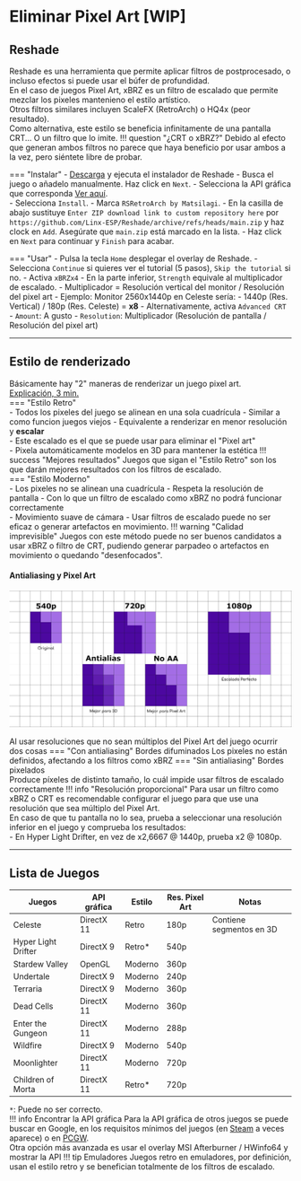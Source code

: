 
# Eliminar Pixel Art [WIP]
## Reshade
Reshade es una herramienta que permite aplicar filtros de postprocesado, o incluso efectos si puede usar el búfer de profundidad.  
En el caso de juegos Pixel Art, xBRZ es un filtro de escalado que permite mezclar los pixeles mantenieno el estilo artístico.  
Otros filtros similares incluyen ScaleFX (RetroArch) o HQ4x (peor resultado).  
Como alternativa, este estilo se beneficia infinitamente de una pantalla CRT... O un filtro que lo imite.
!!! question "¿CRT o xBRZ?"
    Debido al efecto que generan ambos filtros no parece que haya beneficio por usar ambos a la vez, pero siéntete libre de probar.

=== "Instalar"
    - [Descarga](https://reshade.me/) y ejecuta el instalador de Reshade
    - Busca el juego o añadelo manualmente. Haz click en `Next`.
    - Selecciona la API gráfica que corresponda [Ver aquí](#lista-de-juegos).  
    - Selecciona `Install`.
    - Marca `RSRetroArch by Matsilagi`.
    - En la casilla de abajo sustituye `Enter ZIP download link to custom repository here` por `https://github.com/Linx-ESP/Reshade/archive/refs/heads/main.zip` y haz clock en `Add`. Asegúrate que `main.zip` está marcado en la lista.
    - Haz click en `Next` para continuar y `Finish` para acabar.  

=== "Usar"
    - Pulsa la tecla `Home` desplegar el overlay de Reshade.
    - Selecciona `Continue` si quieres ver el tutorial (5 pasos), `Skip the tutorial` si no.
    - Activa `xBRZx4`
    - En la parte inferior, `Strength` equivale al multiplicador de escalado.
        - Multiplicador = Resolución vertical del monitor / Resolución del pixel art
        - Ejemplo: Monitor 2560x1440p en Celeste sería:
            - 1440p (Res. Vertical) / 180p (Res. Celeste) = **x8**
    - Alternativamente, activa `Advanced CRT`
        - `Amount`: A gusto
        - `Resolution`: Multiplicador (Resolución de pantalla / Resolución del pixel art)


---

## Estilo de renderizado 
Básicamente hay "2" maneras de renderizar un juego pixel art.  
[Explicación, 3 min.](https://www.youtube.com/watch?v=jguyR4yJb1M)  
=== "Estilo Retro"  
    - Todos los pixeles del juego se alinean en una sola cuadrícula
    - Similar a como funcion juegos viejos 
    - Equivalente a renderizar en menor resolución y **escalar**  
        - Este escalado es el que se puede usar para eliminar el "Pixel art"  
    - Pixela automáticamente modelos en 3D para mantener la estética
    !!! success "Mejores resultados"
        Juegos que sigan el "Estilo Retro" son los que darán mejores resultados con los filtros de escalado.   
=== "Estilo Moderno"  
    - Los pixeles no se alinean una cuadrícula 
    - Respeta la resolución de pantalla
        - Con lo que un filtro de escalado como xBRZ no podrá funcionar correctamente  
    - Movimiento suave de cámara
    - Usar filtros de escalado puede no ser eficaz o generar artefactos en movimiento.
    !!! warning "Calidad imprevisible"
        Juegos con este método puede no ser buenos candidatos a usar xBRZ o filtro de CRT, pudiendo generar parpadeo o artefactos en movimiento o quedando "desenfocados".

#### Antialiasing y Pixel Art  

![](/assets/AA_y_escalado.webp)

Al usar resoluciones que no sean múltiplos del Pixel Art del juego ocurrir dos cosas
=== "Con antialiasing"
    Bordes difuminados
    Los pixeles no están definidos, afectando a los filtros como xBRZ
=== "Sin antialiasing"
    Bordes pixelados  
    Produce píxeles de distinto tamaño, lo cuál impide usar filtros de escalado correctamente
!!! info "Resolución proporcional"
    Para usar un filtro como xBRZ o CRT es recomendable configurar el juego para que use una resolución que sea múltiplo del Pixel Art.  
    En caso de que tu pantalla no lo sea, prueba a seleccionar una resolución inferior en el juego y comprueba los resultados:  
        - En Hyper Light Drifter, en vez de x2,6667 @ 1440p, prueba x2 @ 1080p.



---

## Lista de Juegos


| Juegos                | API gráfica   | Estilo    | Res. Pixel Art   | Notas |
| ---                   | ---           | ---       | ---               | ---   |
| Celeste               | DirectX 11    | Retro     | 180p      | Contiene segmentos en 3D  |
| Hyper Light Drifter   | DirectX 9     | Retro*    | 540p      |
| Stardew Valley        | OpenGL        | Moderno   | 360p      |
| Undertale             | DirectX 9     | Moderno   | 240p      |
| Terraria              | DirectX 9     | Moderno   | 360p      |
| Dead Cells            | DirectX 11    | Moderno   | 360p      |
| Enter the Gungeon     | DirectX 11    | Moderno   | 288p      |
| Wildfire              | DirectX 9     | Moderno   | 540p      |
| Moonlighter           | DirectX 11    | Moderno   | 720p      |
| Children of Morta     | DirectX 11    | Retro*    | 720p      |

`*`: Puede no ser correcto.  
!!! info Encontrar la API gráfica
    Para la API gráfica de otros juegos se puede buscar en Google, en los requisitos mínimos del juegos (en [Steam](https://store.steampowered.com) a veces aparece) o en [PCGW](https://www.pcgamingwiki.com).  
    Otra opción más avanzada es usar el overlay MSI Afterburner / HWinfo64 y mostrar la API
!!! tip Emuladores
    Juegos retro en emuladores, por definición, usan el estilo retro y se benefician totalmente de los filtros de escalado.
